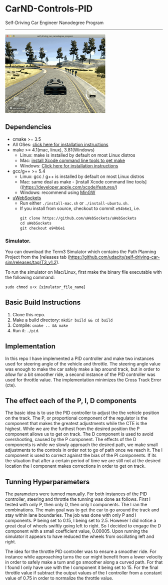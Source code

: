 # CarND-Controls-PID
Self-Driving Car Engineer Nanodegree Program

---
[//]: # (Image References)

[image1]: ./car.gif "Result"

![alt text][image1]

## Dependencies

* cmake >= 3.5
 * All OSes: [click here for installation instructions](https://cmake.org/install/)
* make >= 4.1(mac, linux), 3.81(Windows)
  * Linux: make is installed by default on most Linux distros
  * Mac: [install Xcode command line tools to get make](https://developer.apple.com/xcode/features/)
  * Windows: [Click here for installation instructions](http://gnuwin32.sourceforge.net/packages/make.htm)
* gcc/g++ >= 5.4
  * Linux: gcc / g++ is installed by default on most Linux distros
  * Mac: same deal as make - [install Xcode command line tools]((https://developer.apple.com/xcode/features/)
  * Windows: recommend using [MinGW](http://www.mingw.org/)
* [uWebSockets](https://github.com/uWebSockets/uWebSockets)
  * Run either `./install-mac.sh` or `./install-ubuntu.sh`.
  * If you install from source, checkout to commit `e94b6e1`, i.e.
    ```
    git clone https://github.com/uWebSockets/uWebSockets 
    cd uWebSockets
    git checkout e94b6e1
    ```

### Simulator.
You can download the Term3 Simulator which contains the Path Planning Project from the [releases tab (https://github.com/udacity/self-driving-car-sim/releases/tag/T3_v1.2).  

To run the simulator on Mac/Linux, first make the binary file executable with the following command:
```shell
sudo chmod u+x {simulator_file_name}
```
## Basic Build Instructions

1. Clone this repo.
2. Make a build directory: `mkdir build && cd build`
3. Compile: `cmake .. && make`
4. Run it: `./pid`. 

## Implementation

In this repo I have implemented a PID controller and make two instances used for steering angle of the vehicle and throttle. The steering angle value was enough to make the car safely make a lap around track, but in order to allow for a bit smoother ride, a second instance of the PID controller was used for throttle value. The implementation minimizes the Cross Track Error (cte). 

## The effect each of the P, I, D components

The basic idea is to use the PID controller to adjust the the vehicle position on the track. The P, or proportional component of the regulator is the component that makes the greatest adjustments while the CTE is the highest. While we are the furthest from the desired position the P component allows us to get on track. The D component is used to avoid overshooting, caused by the P component. The effects of the D components is while we slowly approach the desired path, we make small adjustments to the controls in order not to go of path once we reach it. The I component is used to correct against the bias of the PI components. If its the situation that after a certain period of time we are still not at the desired location the I component makes corrections in order to get on track. 

## Tunning Hyperparameters

The parameters were tunned manually. For both instances of the PID controller, steering and throttle the tunning was done as follows. First I tested with only P, then only D, then only I components. The I ran the combinations. The main goal was to get the car to go around the track and stay within lane boundaries. The job was done with only P and I components. P being set to 0.15, I being set to 2.5. However I did notice a great deal of wheels swiftly going left to right. So I decided to engage the D component with a small coefficient value, 0.00005. Upon running the simulator it appears to have reduced the wheels from oscillating left and right. 

The idea for the throttle PID controller was to ensure a smoother ride. For instance while approaching turns the car might benefit from a lower velocity in order to safely make a turn and go smoother along a curved path. For that I found I only have use with the I component it being set to 15. For the final throttle value if subtract the output values of the I controller from a constant value of 0.75 in order to normalize the throttle value. 
